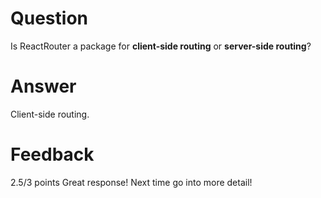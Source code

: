 # Question

Is ReactRouter a package for **client-side routing** or **server-side routing**?

# Answer

Client-side routing.

# Feedback

2.5/3 points
Great response! Next time go into more detail!